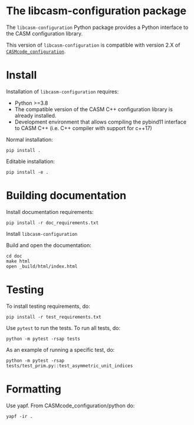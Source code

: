 The libcasm-configuration package
===========================

The `libcasm-configuration` Python package provides a Python interface to the CASM configuration library.

This version of `libcasm-configuration` is compatible with version 2.X of [`CASMcode_configuration`](https://github.com/prisms-center/CASMcode_configuration/).


Install
=======

Installation of `libcasm-configuration` requires:
- Python >=3.8
- The compatible version of the CASM C++ configuration library is already installed.
- Development environment that allows compiling the pybind11 interface to CASM C++ (i.e. C++ compiler with support for c++17)

Normal installation:

    pip install .

Editable installation:

    pip install -e .


Building documentation
======================

Install documentation requirements:

    pip install -r doc_requirements.txt

Install `libcasm-configuration`

Build and open the documentation:

    cd doc
    make html
    open _build/html/index.html


Testing
=======

To install testing requirements, do:

    pip install -r test_requirements.txt

Use `pytest` to run the tests. To run all tests, do:

    python -m pytest -rsap tests

As an example of running a specific test, do:

    python -m pytest -rsap tests/test_prim.py::test_asymmetric_unit_indices


Formatting
==========

Use yapf. From CASMcode_configuration/python do:

    yapf -ir .
